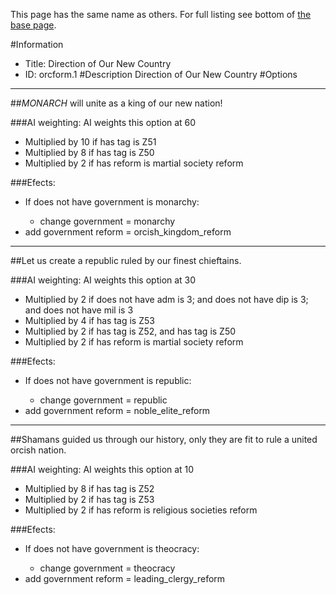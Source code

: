 This page has the same name as others. For full listing see bottom of [the base page](direction_of_our_new.md).

#Information
 - Title: Direction of Our New Country
 - ID: orcform.1
#Description
Direction of Our New Country
#Options

___
##$MONARCH$ will unite as a king of our new nation!

###AI weighting:
AI weights this option at 60
 - Multiplied by 10 if has tag is Z51
 - Multiplied by 8 if has tag is Z50
 - Multiplied by 2 if has reform is martial society reform


###Efects:<ul><li>If does not have government is monarchy:</li><ul><li>change government = monarchy</li></ul><li>add government reform = orcish_kingdom_reform</li></ul>

___
##Let us create a republic ruled by our finest chieftains.

###AI weighting:
AI weights this option at 30
 - Multiplied by 2 if does not have adm is 3; and does not have dip is 3; and does not have mil is 3
 - Multiplied by 4 if has tag is Z53
 - Multiplied by 2 if has tag is Z52, and has tag is Z50
 - Multiplied by 2 if has reform is martial society reform


###Efects:<ul><li>If does not have government is republic:</li><ul><li>change government = republic</li></ul><li>add government reform = noble_elite_reform</li></ul>

___
##Shamans guided us through our history, only they are fit to rule a united orcish nation.

###AI weighting:
AI weights this option at 10
 - Multiplied by 8 if has tag is Z52
 - Multiplied by 2 if has tag is Z53
 - Multiplied by 2 if has reform is religious societies reform


###Efects:<ul><li>If does not have government is theocracy:</li><ul><li>change government = theocracy</li></ul><li>add government reform = leading_clergy_reform</li></ul>
